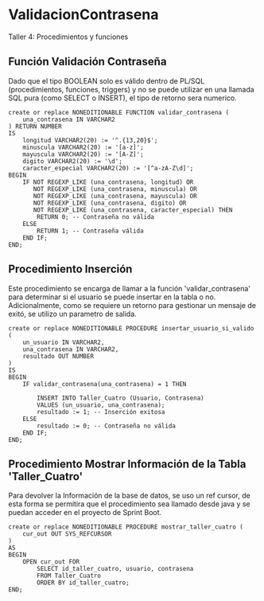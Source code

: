 # ValidacionContrasena
Taller 4: Procedimientos y funciones

## Función Validación Contraseña
Dado que el tipo BOOLEAN solo es válido dentro de PL/SQL (procedimientos, funciones, triggers) y no se puede utilizar en una llamada SQL pura (como SELECT o INSERT), el tipo de retorno sera numerico.
```
create or replace NONEDITIONABLE FUNCTION validar_contrasena (
    una_contrasena IN VARCHAR2
) RETURN NUMBER
IS
    longitud VARCHAR2(20) := '^.{13,20}$';
    minuscula VARCHAR2(20) := '[a-z]';
    mayuscula VARCHAR2(20) := '[A-Z]';
    digito VARCHAR2(20) := '\d';
    caracter_especial VARCHAR2(20) := '[^a-zA-Z\d]';
BEGIN
    IF NOT REGEXP_LIKE (una_contrasena, longitud) OR 
       NOT REGEXP_LIKE (una_contrasena, minuscula) OR 
       NOT REGEXP_LIKE (una_contrasena, mayuscula) OR 
       NOT REGEXP_LIKE (una_contrasena, digito) OR 
       NOT REGEXP_LIKE (una_contrasena, caracter_especial) THEN
        RETURN 0; -- Contraseña no válida
    ELSE
        RETURN 1; -- Contraseña válida
    END IF;
END;

```

## Procedimiento Inserción

Este procedimiento se encarga de llamar a la función 'validar_contrasena' para determinar si el usuario se puede insertar en la tabla o no. Adicionalmente, como se requiere un retorno para gestionar un mensaje de exitó, se utilizo un parametro de salida.

```
create or replace NONEDITIONABLE PROCEDURE insertar_usuario_si_valido (
    un_usuario IN VARCHAR2,
    una_contrasena IN VARCHAR2,
    resultado OUT NUMBER
)
IS
BEGIN
    IF validar_contrasena(una_contrasena) = 1 THEN
        
        INSERT INTO Taller_Cuatro (Usuario, Contrasena)
        VALUES (un_usuario, una_contrasena);
        resultado := 1; -- Inserción exitosa
    ELSE
        resultado := 0; -- Contraseña no válida
    END IF;
END;
```

## Procedimiento Mostrar Información de la Tabla 'Taller_Cuatro'

Para devolver la Información de la base de datos, se uso un ref cursor, de esta forma se permitira que el procedimiento sea llamado desde java y se puedan acceder en el proyecto de Sprint Boot.

```
create or replace NONEDITIONABLE PROCEDURE mostrar_taller_cuatro (
    cur_out OUT SYS_REFCURSOR
)
AS
BEGIN
    OPEN cur_out FOR
        SELECT id_taller_cuatro, usuario, contrasena
        FROM Taller_Cuatro
        ORDER BY id_taller_cuatro;
END;
```